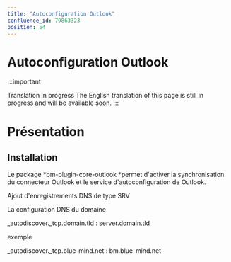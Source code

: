 ```yaml
---
title: "Autoconfiguration Outlook"
confluence_id: 79863323
position: 54
---
```

# Autoconfiguration Outlook


:::important

Translation in progress
The English translation of this page is still in progress and will be available soon.
:::


# Présentation

## Installation

Le package *bm-plugin-core-outlook *permet d'activer la synchronisation du connecteur Outlook et le service d'autoconfiguration de Outlook.

Ajout d'enregistrements DNS de type SRV

La configuration DNS du domaine 

_autodiscover._tcp.domain.tld : server.domain.tld

exemple


_autodiscover._tcp.blue-mind.net : bm.blue-mind.net

 

 

